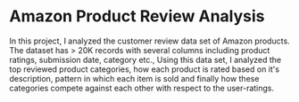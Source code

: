 # Amazon Product Review Analysis
In this project, I analyzed the customer review data set of Amazon products. The dataset has > 20K records with
several columns including product ratings, submission date, category etc., Using this data set, I analyzed 
the top reviewed product categories, how each product is rated based on it's description, pattern in which each item is sold 
and finally how these categories compete against each other with respect to the user-ratings.

